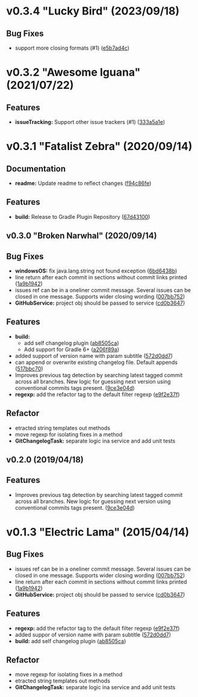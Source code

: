 <a name="v0.3.4"></a>
# v0.3.4 "Lucky Bird" (2023/09/18)


## Bug Fixes

* support more closing formats (#1) ([e5b7ad4c](https://github.com/rukgar/gradle-changelog-plugin/commits/e5b7ad4c))
<a name="v0.3.2"></a>
# v0.3.2 "Awesome Iguana" (2021/07/22)


## Features

* **issueTracking:** Support other issue trackers (#1) ([333a5a1e](https://github.com/ggranum/gradle-changelog-plugin/commits/333a5a1e))
<a name="v0.3.1"></a>
# v0.3.1 "Fatalist Zebra" (2020/09/14)


## Documentation

* **readme:** Update readme to reflect changes ([f94c86fe](https://github.com/ggranum/gradle-changelog-plugin/commits/f94c86fe))

## Features

* **build:** Release to Gradle Plugin Repository ([67d43100](https://github.com/ggranum/gradle-changelog-plugin/commits/67d43100))


## v0.3.0 "Broken Narwhal" (2020/09/14)


## Bug Fixes

* **windowsOS:** fix java.lang.string not found exception ([6bd6438b](https://github.com/ggranum/gradle-changelog-plugin/commits/6bd6438b))
* line return after each commit in sections without commit links printed ([1a9b1942](https://github.com/ggranum/gradle-changelog-plugin/commits/1a9b1942))
* issues ref can be in a oneliner commit message. Several issues can be closed in one message. Supports wider closing wording ([007bb752](https://github.com/ggranum/gradle-changelog-plugin/commits/007bb752))
* **GitHubService:** project obj should be passed to service ([cd0b3647](https://github.com/ggranum/gradle-changelog-plugin/commits/cd0b3647))

## Features

* **build:**
  * add self changelog plugin ([ab8505ca](https://github.com/ggranum/gradle-changelog-plugin/commits/ab8505ca))
  * Add support for Gradle 6+ ([a206f89a](https://github.com/ggranum/gradle-changelog-plugin/commits/a206f89a))
* added support of version name with param subtitle ([572d0dd7](https://github.com/ggranum/gradle-changelog-plugin/commits/572d0dd7))
* can append or overwrite existing changelog file. Default appends ([517bbc70](https://github.com/ggranum/gradle-changelog-plugin/commits/517bbc70))
* Improves previous tag detection by searching latest tagged commit across all branches. New logic for guessing next version using conventional commits tags present. ([9ce3e04d](https://github.com/ggranum/gradle-changelog-plugin/commits/9ce3e04d))
* **regexp:** add the refactor tag to the default filter regexp ([e9f2e37f](https://github.com/ggranum/gradle-changelog-plugin/commits/e9f2e37f))

## Refactor

* etracted string templates out methods
* move regexp for isolating fixes in a method
* **GitChangelogTask:** separate logic ina service and add unit tests
<a name="v0.2.0"></a>
## v0.2.0 (2019/04/18)


## Features

* Improves previous tag detection by searching latest tagged commit across all branches. New logic for guessing next version using conventional commits tags present. ([9ce3e04d](https://github.com/marcpoppleton/gradle-changelog-plugin/commits/9ce3e04d))
<a name="v0.1.3"></a>
# v0.1.3 "Electric Lama" (2015/04/14)


## Bug Fixes

* issues ref can be in a oneliner commit message. Several issues can be closed in one message. Supports wider closing wording ([007bb752](https://github.com/marcpoppleton/gradle-changelog-plugin/commits/007bb752))
* line return after each commit in sections without commit links printed ([1a9b1942](https://github.com/marcpoppleton/gradle-changelog-plugin/commits/1a9b1942))
* **GitHubService:** project obj should be passed to service ([cd0b3647](https://github.com/marcpoppleton/gradle-changelog-plugin/commits/cd0b3647))

## Features

* **regexp:** add the refactor tag to the default filter regexp ([e9f2e37f](https://github.com/marcpoppleton/gradle-changelog-plugin/commits/e9f2e37f))
* added suppor of version name with param subtitle ([572d0dd7](https://github.com/marcpoppleton/gradle-changelog-plugin/commits/572d0dd7))
* **build:** add self changelog plugin ([ab8505ca](https://github.com/marcpoppleton/gradle-changelog-plugin/commits/ab8505ca))

## Refactor

* move regexp for isolating fixes in a method
* etracted string templates out methods
* **GitChangelogTask:** separate logic ina service and add unit tests
